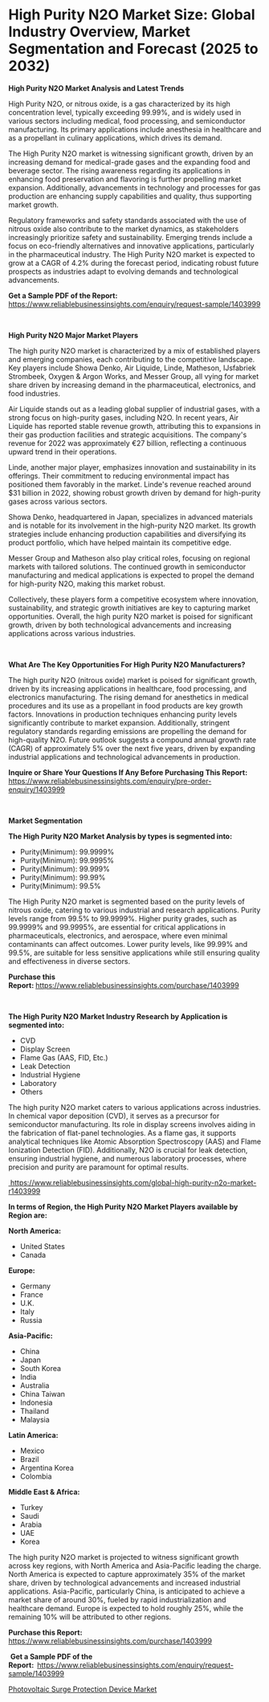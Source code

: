 <p><h1>High Purity N2O Market Size: Global Industry Overview, Market Segmentation and Forecast (2025 to 2032)</h1></p><p><strong>High Purity N2O Market Analysis and Latest Trends</strong></p>
<p><p>High Purity N2O, or nitrous oxide, is a gas characterized by its high concentration level, typically exceeding 99.99%, and is widely used in various sectors including medical, food processing, and semiconductor manufacturing. Its primary applications include anesthesia in healthcare and as a propellant in culinary applications, which drives its demand.</p><p>The High Purity N2O market is witnessing significant growth, driven by an increasing demand for medical-grade gases and the expanding food and beverage sector. The rising awareness regarding its applications in enhancing food preservation and flavoring is further propelling market expansion. Additionally, advancements in technology and processes for gas production are enhancing supply capabilities and quality, thus supporting market growth.</p><p>Regulatory frameworks and safety standards associated with the use of nitrous oxide also contribute to the market dynamics, as stakeholders increasingly prioritize safety and sustainability. Emerging trends include a focus on eco-friendly alternatives and innovative applications, particularly in the pharmaceutical industry. The High Purity N2O market is expected to grow at a CAGR of 4.2% during the forecast period, indicating robust future prospects as industries adapt to evolving demands and technological advancements.</p></p>
<p><strong>Get a Sample PDF of the Report:&nbsp;</strong> <a href="https://www.reliablebusinessinsights.com/enquiry/request-sample/1403999?utm_campaign=3000&utm_medium=2&utm_source=Github&utm_content=ia&utm_term=28032025&utm_id=high-purity-n2o">https://www.reliablebusinessinsights.com/enquiry/request-sample/1403999</a></p>
<p>&nbsp;</p>
<p><strong>High Purity N2O Major Market Players</strong></p>
<p><p>The high purity N2O market is characterized by a mix of established players and emerging companies, each contributing to the competitive landscape. Key players include Showa Denko, Air Liquide, Linde, Matheson, IJsfabriek Strombeek, Oxygen & Argon Works, and Messer Group, all vying for market share driven by increasing demand in the pharmaceutical, electronics, and food industries.</p><p>Air Liquide stands out as a leading global supplier of industrial gases, with a strong focus on high-purity gases, including N2O. In recent years, Air Liquide has reported stable revenue growth, attributing this to expansions in their gas production facilities and strategic acquisitions. The company's revenue for 2022 was approximately €27 billion, reflecting a continuous upward trend in their operations.</p><p>Linde, another major player, emphasizes innovation and sustainability in its offerings. Their commitment to reducing environmental impact has positioned them favorably in the market. Linde's revenue reached around $31 billion in 2022, showing robust growth driven by demand for high-purity gases across various sectors.</p><p>Showa Denko, headquartered in Japan, specializes in advanced materials and is notable for its involvement in the high-purity N2O market. Its growth strategies include enhancing production capabilities and diversifying its product portfolio, which have helped maintain its competitive edge.</p><p>Messer Group and Matheson also play critical roles, focusing on regional markets with tailored solutions. The continued growth in semiconductor manufacturing and medical applications is expected to propel the demand for high-purity N2O, making this market robust.</p><p>Collectively, these players form a competitive ecosystem where innovation, sustainability, and strategic growth initiatives are key to capturing market opportunities. Overall, the high purity N2O market is poised for significant growth, driven by both technological advancements and increasing applications across various industries.</p></p>
<p>&nbsp;</p>
<p><strong>What Are The Key Opportunities For High Purity N2O Manufacturers?</strong></p>
<p><p>The high purity N2O (nitrous oxide) market is poised for significant growth, driven by its increasing applications in healthcare, food processing, and electronics manufacturing. The rising demand for anesthetics in medical procedures and its use as a propellant in food products are key growth factors. Innovations in production techniques enhancing purity levels significantly contribute to market expansion. Additionally, stringent regulatory standards regarding emissions are propelling the demand for high-quality N2O. Future outlook suggests a compound annual growth rate (CAGR) of approximately 5% over the next five years, driven by expanding industrial applications and technological advancements in production.</p></p>
<p><strong>Inquire or Share Your Questions If Any Before Purchasing This Report:</strong> <a href="https://www.reliablebusinessinsights.com/enquiry/pre-order-enquiry/1403999?utm_campaign=3000&utm_medium=2&utm_source=Github&utm_content=ia&utm_term=28032025&utm_id=high-purity-n2o">https://www.reliablebusinessinsights.com/enquiry/pre-order-enquiry/1403999</a></p>
<p>&nbsp;</p>
<p><strong>Market Segmentation</strong></p>
<p><strong>The High Purity N2O Market Analysis by types is segmented into:</strong></p>
<p><ul><li>Purity(Minimum): 99.9999%</li><li>Purity(Minimum): 99.9995%</li><li>Purity(Minimum): 99.999%</li><li>Purity(Minimum): 99.99%</li><li>Purity(Minimum): 99.5%</li></ul></p>
<p><p>The High Purity N2O market is segmented based on the purity levels of nitrous oxide, catering to various industrial and research applications. Purity levels range from 99.5% to 99.9999%. Higher purity grades, such as 99.9999% and 99.9995%, are essential for critical applications in pharmaceuticals, electronics, and aerospace, where even minimal contaminants can affect outcomes. Lower purity levels, like 99.99% and 99.5%, are suitable for less sensitive applications while still ensuring quality and effectiveness in diverse sectors.</p></p>
<p><strong>Purchase this Report:&nbsp;</strong><a href="https://www.reliablebusinessinsights.com/purchase/1403999?utm_campaign=3000&utm_medium=2&utm_source=Github&utm_content=ia&utm_term=28032025&utm_id=high-purity-n2o">https://www.reliablebusinessinsights.com/purchase/1403999</a></p>
<p>&nbsp;</p>
<p><strong>The High Purity N2O Market Industry Research by Application is segmented into:</strong></p>
<p><ul><li>CVD</li><li>Display Screen</li><li>Flame Gas (AAS, FID, Etc.)</li><li>Leak Detection</li><li>Industrial Hygiene</li><li>Laboratory</li><li>Others</li></ul></p>
<p><p>The high purity N2O market caters to various applications across industries. In chemical vapor deposition (CVD), it serves as a precursor for semiconductor manufacturing. Its role in display screens involves aiding in the fabrication of flat-panel technologies. As a flame gas, it supports analytical techniques like Atomic Absorption Spectroscopy (AAS) and Flame Ionization Detection (FID). Additionally, N2O is crucial for leak detection, ensuring industrial hygiene, and numerous laboratory processes, where precision and purity are paramount for optimal results.</p></p>
<p><a href="https://www.reliablebusinessinsights.com/global-high-purity-n2o-market-r1403999?utm_campaign=3000&utm_medium=2&utm_source=Github&utm_content=ia&utm_term=28032025&utm_id=high-purity-n2o">&nbsp;https://www.reliablebusinessinsights.com/global-high-purity-n2o-market-r1403999</a></p>
<p><strong>In terms of Region, the High Purity N2O Market Players available by Region are:</strong></p>
<p>
    <p> <strong> North America: </strong>
        <ul>
            <li>United States</li>
            <li>Canada</li>
        </ul>
        </p> 
    <p> <strong> Europe: </strong>
        <ul>
            <li>Germany</li>
            <li>France</li>
            <li>U.K.</li>
            <li>Italy</li>
            <li>Russia</li>
        </ul>
        </p> 
    <p> <strong> Asia-Pacific: </strong>
        <ul>
            <li>China</li>
            <li>Japan</li>
            <li>South Korea</li>
            <li>India</li>
            <li>Australia</li>
            <li>China Taiwan</li>
            <li>Indonesia</li>
            <li>Thailand</li>
            <li>Malaysia</li>
        </ul>
        </p> 
    <p> <strong> Latin America: </strong>
        <ul>
            <li>Mexico</li>
            <li>Brazil</li>
            <li>Argentina Korea</li>
            <li>Colombia</li>
        </ul>
        </p> 
    <p> <strong> Middle East & Africa: </strong>
        <ul>
            <li>Turkey</li>
            <li>Saudi</li>
            <li>Arabia</li>
            <li>UAE</li>
            <li>Korea</li>
        </ul>
    </p>
    </p>
<p><p>The high purity N2O market is projected to witness significant growth across key regions, with North America and Asia-Pacific leading the charge. North America is expected to capture approximately 35% of the market share, driven by technological advancements and increased industrial applications. Asia-Pacific, particularly China, is anticipated to achieve a market share of around 30%, fueled by rapid industrialization and healthcare demand. Europe is expected to hold roughly 25%, while the remaining 10% will be attributed to other regions.</p></p>
<p><strong>Purchase this Report: </strong><a href="https://www.reliablebusinessinsights.com/purchase/1403999?utm_campaign=3000&utm_medium=2&utm_source=Github&utm_content=ia&utm_term=28032025&utm_id=high-purity-n2o">https://www.reliablebusinessinsights.com/purchase/1403999</a></p>
<p>&nbsp;<strong>Get a Sample PDF of the Report:&nbsp;&nbsp;</strong><a href="https://www.reliablebusinessinsights.com/enquiry/request-sample/1403999?utm_campaign=3000&utm_medium=2&utm_source=Github&utm_content=ia&utm_term=28032025&utm_id=high-purity-n2o">https://www.reliablebusinessinsights.com/enquiry/request-sample/1403999</a></p>
<p><strong></strong></p>
<p><p><a href="https://github.com/dailyspunj47/Market-Research-Report-List-1/blob/main/photovoltaic-surge-protection-device-market.md?utm_campaign=3000&utm_medium=2&utm_source=Github&utm_content=ia&utm_term=28032025&utm_id=high-purity-n2o">Photovoltaic Surge Protection Device Market</a></p></p>